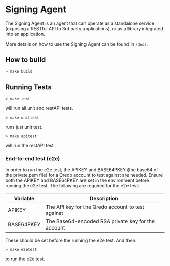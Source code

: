 # Signing Agent

The Signing Agent is an agent that can operate as a standalone service (exposing a RESTful API to 3rd party applications), or as a library integrated into an application.

More details on how to use the Signing Agent can be found in `/docs`.

## How to build
```shell
> make build
```

## Running Tests
```shell
> make test
```
will run all unit and restAPI tests.

```shell
> make unittest
```
runs just unit test.
```shell
> make apitest
```
will run the restAPI test.

### End-to-end test (e2e)
In order to run the e2e test, the APIKEY and BASE64PKEY (the base64 of the private.pem file) for a Qredo account to test against are needed. Ensure both the APIKEY and BASE64PKEY are set in the environment before running the e2e test.
The following are required for the e2e test:

| Variable     | Description                                         |
|-------------|----------------------------------------------------|
| APIKEY      | The API key for the Qredo account to test against  |
| BASE64PKEY  | The Base64-encoded RSA private key for the account |

These should be set before the running the e2e test. And then:
```shell
> make e2etest
```
to run the e2e test.  
